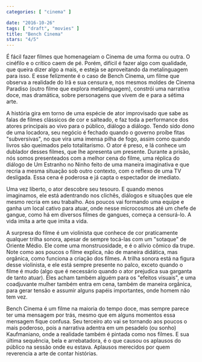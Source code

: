 ```yaml
---
categories: [ "cinema" ]

date: "2016-10-26"
tags: [ "draft", "movies" ]
title: "Bench Cinema"
stars: "4/5"
---
```

É fácil fazer filmes que homenageiam o Cinema de uma forma ou outra. O cinéfilo e o crítico caem de pé. Porém, difícil é fazer algo com qualidade, que queira dizer algo a mais, e esteja se aproveitando da metalinguagem para isso. E esse felizmente é o caso de Bench Cinema, um filme que observa a realidade do Irã e sua censura e, nos mesmos moldes de Cinema Paradiso (outro filme que explora metalinguagem), constrói uma narrativa doce, mas dramática, sobre personagens que vivem de e para a sétima arte.

A história gira em torno de uma espécie de ator improvisado que sabe as falas de filmes clássicos de cor e salteado, e faz toda a performance dos atores principais ao vivo para o público, diálogo a diálogo. Tendo sido dono de uma locadora, seu negócio é fechado quando o governo proíbe fitas "subversivas", no que vira uma imensa pilha de fogo, assim como quando livros são queimados pelo totalitarismo. O ator é preso, e lá conhece um dublador desses filmes, que lhe apresenta um presente. Durante a prisão, nós somos presenteados com a melhor cena do filme, uma réplica do diálogo de Um Estranho no Ninho feito de uma maneira imaginativa e que recria a mesma situação sob outro contexto, com o reflexo de uma TV desligada. Essa cena é poderosa e já capta o espectador de imediato.

Uma vez liberto, o ator descobre seu tesouro. E quando menos imaginamos, ele está adentrando nos clichês, diálogos e situações que ele mesmo recria em seu trabalho. Aos poucos vai formando uma equipe e ganha um local cativo para atuar, onde nesse microcosmos até um chefe de gangue, como há em diversos filmes de gangues, começa a censurá-lo. A vida imita a arte que imita a vida.

A surpresa do filme é um violinista que conhece de cor praticamente qualquer trilha sonora, apesar de sempre tocá-las com um "sotaque" de Oriente Médio. Ele come uma monstruosidade, e é o alívio cômico da trupe. Note como aos poucos o filme explica, não de maneira didática, mas orgânica, como funciona a criação dos filmes. A trilha sonora está na figura desse violinista, e ele está sempre presente no palco, exceto quando o filme é mudo (algo que é necessário quando o ator prejudica sua garganta de tanto atuar). Eles acham também alguém para os "efeitos visuais", e uma coadjuvante mulher também entra em cena, também de maneira orgânica, para gerar tensão e assumir alguns papéis importantes, onde homem não tem vez.

Bench Cinema é um filme na maioria do tempo doce, mas sempre parece ter uma mensagem por trás, mesmo que em alguns momentos essa mensagem fique confusa. Seu terceiro ato vai se tornando aos poucos o mais poderoso, pois a narrativa adentra em um pesadelo (ou sonho) Kaufmaniano, onde a realidade também é pintada como nos filmes. E sua última sequência, bela e arrebatadora, é o que causou os aplausos do público na sessão onde eu estava. Aplausos merecidos por quem reverencia a arte de contar histórias.
